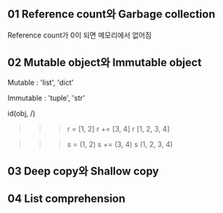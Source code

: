 ## 01 Reference count와 Garbage collection
Reference count가 0이 되면 메모리에서 없어짐
## 02 Mutable object와 Immutable object
Mutable : 'list', 'dict'

Immutable : 'tuple', 'str'

  id(obj, /)

  >>> r = [1, 2]
  >>> r += [3, 4]
  >>> r
  [1, 2, 3, 4]

  >>> s = (1, 2)
  >>> s += (3, 4)
  >>> s
  (1, 2, 3, 4)



## 03 Deep copy와 Shallow copy
## 04 List comprehension
